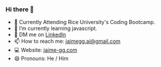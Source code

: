### Hi there 👋

<!--
**jaime-gg/jaime-gg** is a ✨ _special_ ✨ repository because its `README.md` (this file) appears on your GitHub profile.

Here are some ideas to get you started:

-->

- 🔭 Currently Attending Rice University's Coding Bootcamp. 
- 🌱 I’m currently learning javascript. 
- 📱 DM me on [LinkedIn](https://www.linkedin.com/in/jaime-gallegos-garcia-689632220)
- 📫 How to reach me: jaimegg.ai@gmail.com
- 💻 Website: [jaime-gg.com](jaime-gg.com) 
- 😄 Pronouns: He / Him

